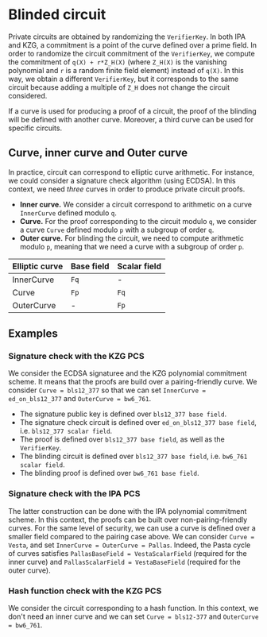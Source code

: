 # Blinded circuit

Private circuits are obtained by randomizing the `VerifierKey`. In both IPA and KZG, a commitment is a point of the curve defined over a prime field. In order to randomize the circuit commitment of the `VerifierKey`, we compute the commitment of `q(X) + r*Z_H(X)` (where `Z_H(X)` is the vanishing polynomial and `r` is a random finite field element) instead of `q(X)`. In this way, we obtain a different `VerifierKey`, but it corresponds to the same circuit because adding a multiple of `Z_H` does not change the circuit considered. 

If a curve is used for producing a proof of a circuit, the proof of the blinding will be defined with another curve. Moreover, a third curve can be used for specific circuits.

## Curve, inner curve and Outer curve

In practice, circuit can correspond to elliptic curve arithmetic. For instance, we could consider a signature check algorithm (using ECDSA).
In this context, we need *three* curves in order to produce private circuit proofs.

* **Inner curve.** We consider a circuit correspond to arithmetic on a curve `InnerCurve` defined modulo `q`.
* **Curve.** For the proof corresponding to the circuit modulo `q`, we consider a curve `Curve` defined modulo `p` with a subgroup of order `q`.
* **Outer curve.** For blinding the circuit, we need to compute arithmetic modulo `p`, meaning that we need a curve with a subgroup of order `p`.

| Elliptic curve | Base field | Scalar field |
|-|-|-|
|InnerCurve|`Fq`|-|
|Curve|`Fp`|`Fq`|
|OuterCurve|-|`Fp`|


## Examples

### Signature check with the KZG PCS

We consider the ECDSA signaturee and the KZG polynomial commitment scheme. It means that the proofs are build over a pairing-friendly curve. We consider `Curve = bls12_377` so that we can set `InnerCurve = ed_on_bls12_377` and `OuterCurve = bw6_761`.

* The signature public key is defined over `bls12_377 base field`.
* The signature check circuit is defined over `ed_on_bls12_377 base field`, i.e. `bls12_377 scalar field`.
* The proof is defined over `bls12_377 base field`, as well as the `VerifierKey`.
* The blinding circuit is defined over `bls12_377 base field`, i.e. `bw6_761 scalar field`.
* The blinding proof is defined over `bw6_761 base field`.

### Signature check with the IPA PCS

The latter construction can be done with the IPA polynomial commitment scheme. In this context, the proofs can be built over non-pairing-friendly curves. For the same level of security, we can use a curve is defined over a smaller field compared to the pairing case above.
We can consider `Curve = Vesta`, and set `InnerCurve = OuterCurve = Pallas`. Indeed, the Pasta cycle of curves satisfies `PallasBaseField = VestaScalarField` (required for the inner curve) and `PallasScalarField = VestaBaseField` (required for the outer curve).

### Hash function check with the KZG PCS

We consider the circuit corresponding to a hash function. In this context, we don't need an inner curve and we can set `Curve = bls12-377` and `OuterCurve = bw6_761`.